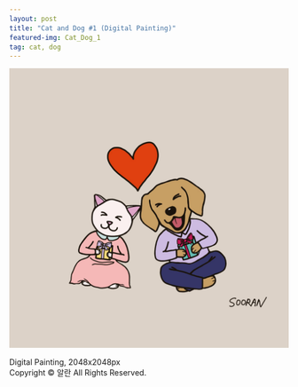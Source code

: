 ```yaml
---
layout: post
title: "Cat and Dog #1 (Digital Painting)"
featured-img: Cat_Dog_1
tag: cat, dog
---
```


![](/assets/img/posts/Cat_Dog_1.jpg)

Digital Painting, 2048x2048px  
Copyright © 알란 All Rights Reserved.
